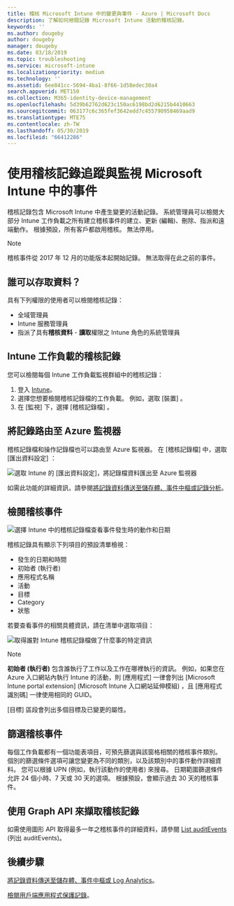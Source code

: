 ```yaml
---
title: 稽核 Microsoft Intune 中的變更與事件 - Azure | Microsoft Docs
description: 了解如何檢閱記錄 Microsoft Intune 活動的稽核記錄。
keywords: ''
ms.author: dougeby
author: dougeby
manager: dougeby
ms.date: 03/18/2019
ms.topic: troubleshooting
ms.service: microsoft-intune
ms.localizationpriority: medium
ms.technology: ''
ms.assetid: 6ee841cc-5694-4ba1-8f66-1d58edec30a4
search.appverid: MET150
ms.collection: M365-identity-device-management
ms.openlocfilehash: 5d39b62762d623c150ac6198bd2d6215b4410663
ms.sourcegitcommit: 063177c6c365fef3642edd7c455790958469aad9
ms.translationtype: MTE75
ms.contentlocale: zh-TW
ms.lasthandoff: 05/30/2019
ms.locfileid: "66412286"
---
```

# <a name="use-audit-logs-to-track-and-monitor-events-in-microsoft-intune"></a>使用稽核記錄追蹤與監視 Microsoft Intune 中的事件

稽核記錄包含 Microsoft Intune 中產生變更的活動記錄。 系統管理員可以檢閱大部分 Intune 工作負載之所有建立稽核事件的建立、更新 (編輯)、刪除、指派和遠端動作。 根據預設，所有客戶都啟用稽核。 無法停用。

> [!NOTE]
> 稽核事件從 2017 年 12 月的功能版本起開始記錄。 無法取得在此之前的事件。

## <a name="who-can-access-the-data"></a>誰可以存取資料？

具有下列權限的使用者可以檢閱稽核記錄：

- 全域管理員
- Intune 服務管理員
- 指派了具有**稽核資料** - **讀取**權限之 Intune 角色的系統管理員

## <a name="audit-logs-for-intune-workloads"></a>Intune 工作負載的稽核記錄

您可以檢閱每個 Intune 工作負載監視群組中的稽核記錄：

1. 登入 [Intune](https://go.microsoft.com/fwlink/?linkid=2090973)。
2. 選擇您想要檢閱稽核記錄檔的工作負載。 例如，選取 [裝置]  。
3. 在 [監視]  下，選擇 [稽核記錄檔]  。

## <a name="route-logs-to-azure-monitor"></a>將記錄路由至 Azure 監視器

稽核記錄檔和操作記錄檔也可以路由至 Azure 監視器。 在 [稽核記錄檔]  中，選取 [匯出資料設定]  ：

![選取 Intune 的 [匯出資料設定]，將記錄檔資料匯出至 Azure 監視器](./media/audit-logs-export-data-settings.png)

如需此功能的詳細資訊，請參閱[將記錄資料傳送至儲存體、事件中樞或記錄分析](review-logs-using-azure-monitor.md)。

## <a name="review-audit-events"></a>檢閱稽核事件

![選擇 Intune 中的稽核記錄檔查看事件發生時的動作和日期](./media/monitor-audit-logs.png "稽核記錄檔")

稽核記錄具有顯示下列項目的預設清單檢視：

- 發生的日期和時間
- 初始者 (執行者)
- 應用程式名稱
- 活動
- 目標
- Category
- 狀態

若要查看事件的相關具體資訊，請在清單中選取項目：

![取得誰對 Intune 稽核記錄檔做了什麼事的特定資訊](./media/monitor-audit-log-detail.png "稽核記錄檔詳細資料")

> [!NOTE]
> **初始者 (執行者)** 包含誰執行了工作以及工作在哪裡執行的資訊。 例如，如果您在 Azure 入口網站內執行 Intune 的活動，則 [應用程式]  一律會列出 [Microsoft Intune portal extension] \(Microsoft Intune 入口網站延伸模組\)  ，且 [應用程式識別碼]  一律使用相同的 GUID。
> 
> [目標]  區段會列出多個目標及已變更的屬性。  

## <a name="filter-audit-events"></a>篩選稽核事件

每個工作負載都有一個功能表項目，可預先篩選與該窗格相關的稽核事件類別。 個別的篩選條件選項可讓您變更為不同的類別，以及該類別中的事件動作詳細資料。 您可以根據 UPN (例如，執行該動作的使用者) 來搜尋。 日期範圍篩選條件允許 24 個小時、7 天或 30 天的選項。 根據預設，會顯示過去 30 天的稽核事件。

## <a name="use-graph-api-to-retrieve-audit-events"></a>使用 Graph API 來擷取稽核記錄

如需使用圖形 API 取得最多一年之稽核事件的詳細資料，請參閱 [List auditEvents](https://docs.microsoft.com/graph/api/intune-auditing-auditevent-list?view=graph-rest-1.0) (列出 auditEvents)。

## <a name="next-steps"></a>後續步驟

[將記錄資料傳送至儲存體、事件中樞或 Log Analytics](review-logs-using-azure-monitor.md)。

[檢閱用戶端應用程式保護記錄](app-protection-policy-settings-log.md)。
